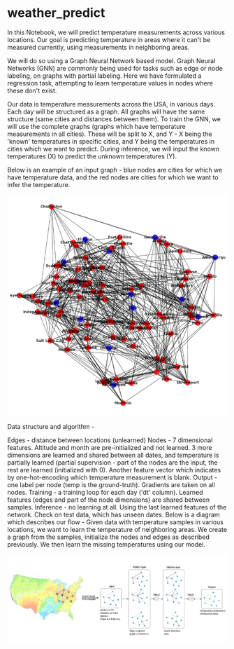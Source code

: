 # weather_predict

In this Notebook, we will predict temperature measurements across various locations. Our goal is predicting temperature in areas where it can't be measured currently, using measurements in neighboring areas.

We will do so using a Graph Neural Network based model. Graph Neural Networks (GNN) are commonly being used for tasks such as edge or node labeling, on graphs with partial labeling. Here we have formulated a regression task, attempting to learn temperature values in nodes where these don't exist.

Our data is temperature measurements across the USA, in various days. Each day will be structured as a graph. All graphs will have the same structure (same cities and distances between them). To train the GNN, we will use the complete graphs (graphs which have temperature measurements in all cities). These will be split to X, and Y - X being the 'known' temperatures in specific cities, and Y being the temperatures in cities which we want to predict. During inference, we will input the known temperatures (X) to predict the unknown temperatures (Y).

Below is an example of an input graph - blue nodes are cities for which we have temperature data, and the red nodes are cities for which we want to infer the temperature.

![Image of graph](cities_dominating_set.png)

Data structure and algorithm -

Edges - distance between locations (unlearned)
Nodes - 7 dimensional features. Altitude and month are pre-initialized and not learned. 3 more dimensions are learned and shared between all dates, and temperature is partially learned (partial supervision - part of the nodes are the input, the rest are learned (initialized with 0). Another feature vector which indicates by one-hot-encoding which temperature measurement is blank.
Output - one label per node (temp is the ground-truth). Gradients are taken on all nodes.
Training - a training loop for each day ('dt' column). Learned features (edges and part of the node dimensions) are shared between samples.
Inference - no learning at all. Using the last learned features of the network. Check on test data, which has unseen dates.
Below is a diagram which describes our flow - Given data with temperature samples in various locations, we want to learn the temperature of neighboring areas. We create a graph from the samples, initialize the nodes and edges as described previously. We then learn the missing temperatures using our model.

![Image of Net Scheme](network_scheme.PNG)



